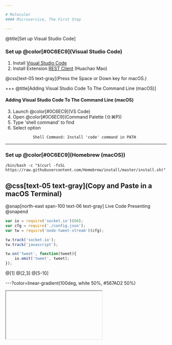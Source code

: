 ```yaml
---

# Moleculer
#### Microservice, The First Step

---
```

@title[Set up Visual Studio Code]

### Set up @color[#0C6EC9](Visual Studio Code)

1. Install [Visual Studio Code](https://code.visualstudio.com/download)
2. Install Extension [REST Client](https://marketplace.visualstudio.com/items?itemName=humao.rest-client) (Huachao Mao)

@css[text-05 text-gray](Press the Space or Down key for macOS.)

+++
@title[Adding Visual Studio Code To The Command Line (macOS)]

#### Adding Visual Studio Code To The Command Line (macOS)
3. Launch @color[#0C6EC9](VS Code)
4. Open @color[#0C6EC9](Command Palette &#40;⇧⌘P&#41;)
5. Type 'shell command' to find
6. Select option

```
            Shell Command: Install 'code' command in PATH
```

---

### Set up @color[#0C6EC9](Homebrew &#40;macOS&#41;)

```
/bin/bash -c "$(curl -fsSL https://raw.githubusercontent.com/Homebrew/install/master/install.sh)"
```
@css[text-05 text-gray](Copy and Paste in a macOS Terminal)
---

@snap[north-east span-100 text-06 text-gray]
Live Code Presenting
@snapend

```js
var io = require('socket.io')(80);
var cfg = require('./config.json');
var tw = require('node-tweet-stream')(cfg);

tw.track('socket.io');
tw.track('javascript');

tw.on('tweet', function(tweet){
    io.emit('tweet', tweet);
});
```

@[1]
@[2,3]
@[5-10]

---?color=linear-gradient(100deg, white 50%, #567AD2 50%)

<iframe class="stretch" data-src="https://codesandbox.io/s/github/moleculerjs/sandbox-moleculer-api-routing/tree/master/?fontsize=14"></iframe>